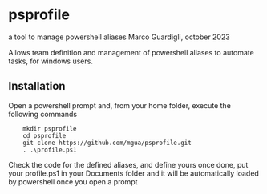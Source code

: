 # psprofile

a tool to manage powershell aliases
Marco Guardigli, october 2023

Allows team definition and management of powershell aliases to automate tasks,
for windows users.

## Installation
Open a powershell prompt and, from your home folder, execute the following commands
```
    mkdir psprofile
    cd psprofile
    git clone https://github.com/mgua/psprofile.git
    . .\profile.ps1
```

Check the code for the defined aliases, and define yours
once done, put your profile.ps1 in your Documents folder
and it will be automatically loaded by powershell once you open a prompt



